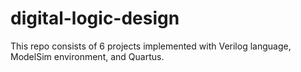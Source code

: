 # digital-logic-design
This repo consists of 6 projects implemented with Verilog language, ModelSim environment, and Quartus.
